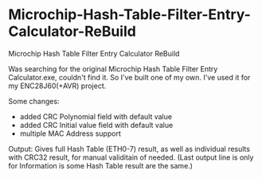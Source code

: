 # Microchip-Hash-Table-Filter-Entry-Calculator-ReBuild
Microchip Hash Table Filter Entry Calculator ReBuild

Was searching for the original Microchip Hash Table Filter Entry Calculator.exe, couldn't find it. So I've built one of my own.
I've used it for my ENC28J60(+AVR) project.

Some changes:
- added CRC Polynomial field with default value
- added CRC Initial value field with default value
- multiple MAC Address support

Output:
Gives full Hash Table (ETH0-7) result, as well as individual results with CRC32 result, for manual validitain of needed.
(Last output line is only for Information is some Hash Table result are the same.)
